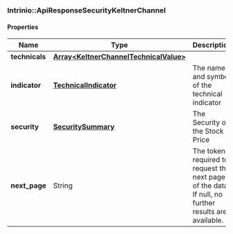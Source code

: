 

[//]: # (CLASS:Intrinio::ApiResponseSecurityKeltnerChannel)

[//]: # (KIND:object)

### Intrinio::ApiResponseSecurityKeltnerChannel

#### Properties

[//]: # (START_DEFINITION)

Name | Type | Description
------------ | ------------- | -------------
**technicals** | [**Array&lt;KeltnerChannelTechnicalValue&gt;**](KeltnerChannelTechnicalValue.md) |  &nbsp;
**indicator** | [**TechnicalIndicator**](TechnicalIndicator.md) | The name and symbol of the technical indicator &nbsp;
**security** | [**SecuritySummary**](SecuritySummary.md) | The Security of the Stock Price &nbsp;
**next_page** | String | The token required to request the next page of the data. If null, no further results are available. &nbsp;

[//]: # (END_DEFINITION)


[//]: # (CONTAINED_CLASS:Intrinio::KeltnerChannelTechnicalValue)


[//]: # (CONTAINED_CLASS:Intrinio::TechnicalIndicator)


[//]: # (CONTAINED_CLASS:Intrinio::SecuritySummary)



